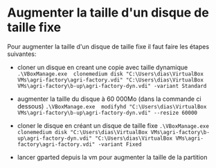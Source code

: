 # Augmenter la taille d'un disque de taille fixe

Pour augmenter la taille d'un disque de taille fixe il faut faire les étapes suivantes:
- cloner un disque en creant une copie avec taille dynamique
`.\VBoxManage.exe  clonemedium disk "C:\Users\dias\VirtualBox VMs\agri-factory\agri-factory.vdi" "C:\Users\dias\VirtualBox VMs\agri-factory\b-up\agri-factory-dyn.vdi" -variant Standard`

- augmenter la taille du disque à 60 000Mo (dans la commande ci dessous)
`.\VBoxManage.exe  modifyhd "C:\Users\dias\VirtualBox VMs\agri-factory\b-up\agri-factory-dyn.vdi" --resize 60000`

- cloner le disque en créant un disque de taille fixe
`.\VBoxManage.exe  clonemedium disk "C:\Users\dias\VirtualBox VMs\agri-factory\b-up\agri-factory-dyn.vdi" "C:\Users\dias\VirtualBox VMs\agri-factory\agri-factory.vdi" -variant Fixed`

- lancer gparted depuis la vm pour augmenter la taille de la partition
